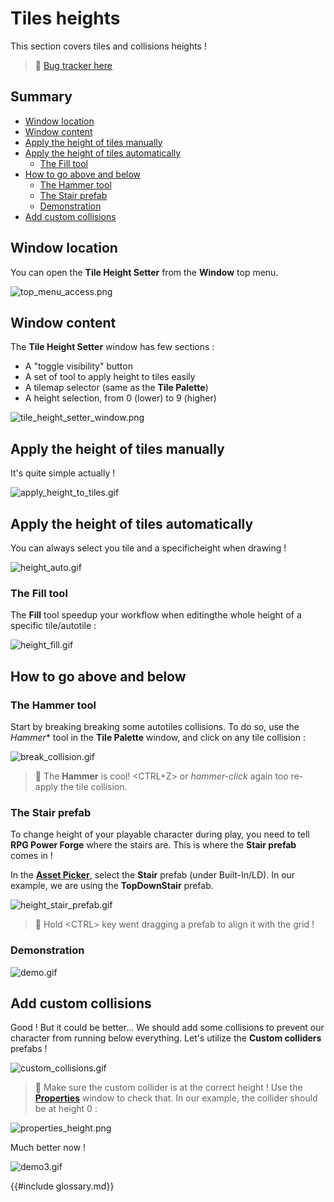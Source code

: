 # Tiles heights

This section covers tiles and collisions heights ! 

> 🐞 [Bug tracker here](https://trello.com/b/PIzgsYov/rpg-power-forge-road-map)

## Summary
- [Window location](#window-location)
- [Window content](#window-content)
- [Apply the height of tiles manually](#apply-the-height-of-tiles-manually)
- [Apply the height of tiles automatically](#apply-the-height-of-tiles-automatically)
    - [The Fill tool](#the-fill-tool)
- [How to go above and below](#how-to-go-above-and-below)
    - [The Hammer tool](#the-hammer-tool)
    - [The Stair prefab](#the-stair-prefab)
    - [Demonstration](#demonstration)
- [Add custom collisions](#add-custom-collisions)

## Window location

You can open the **Tile Height Setter** from the **Window** top menu.

![top_menu_access.png](./../media/heights/top_menu_access.png)


## Window content

The **Tile Height Setter** window has few sections :
* A "toggle visibility" button
* A set of tool to apply height to tiles easily
* A tilemap selector (same as the **Tile Palette**)
* A height selection, from 0 (lower) to 9 (higher)

![tile_height_setter_window.png](./../media/heights/tile_height_setter_window.png)


## Apply the height of tiles manually

It's quite simple actually !

![apply_height_to_tiles.gif](./../media/heights/apply_height_to_tiles.gif)


## Apply the height of tiles automatically

You can always select you tile and a specificheight when drawing !

![height_auto.gif](./../media/heights/height_auto.gif)

### The Fill tool

The **Fill** tool speedup your workflow when editingthe whole height of a specific tile/autotile :

![height_fill.gif](./../media/heights/height_fill.gif)

## How to go above and below

### The Hammer tool

Start by breaking breaking some autotiles collisions. To do so, use the *Hammer** tool in the **Tile Palette** window, and click on any tile collision :

![break_collision.gif](./../media/heights/break_collision.gif)

> 🐲 The **Hammer** is cool! \<CTRL+Z\> or *hammer-click* again too re-apply the tile collision.

### The **Stair** prefab

To change height of your playable character during play, you need to tell **RPG Power Forge** where the stairs are. This is where the **Stair prefab** comes in !

In the **[Asset Picker](./place_props.md)**, select the **Stair** prefab (under Built-In/LD). In our example, we are using the **TopDownStair** prefab.

![height_stair_prefab.gif](./../media/heights/height_stair_prefab.gif)

> 🐲 Hold \<CTRL\> key went dragging a prefab to align it with the grid !

### Demonstration

![demo.gif](./../media/heights/demo.gif)

## Add custom collisions

Good ! But it could be better... We should add some collisions to prevent our character from running below everything. Let's utilize the **Custom colliders** prefabs !

![custom_collisions.gif](./../media/heights/custom_collisions.gif)

> 🐲 Make sure the custom collider is at the correct height ! Use the **[Properties](./properties.md)** window to check that. In our example, the collider should be at height 0 :

![properties_height.png](./../media/heights/properties_height.png)

Much better now !

![demo3.gif](./../media/heights/demo3.gif)

{{#include glossary.md}}
